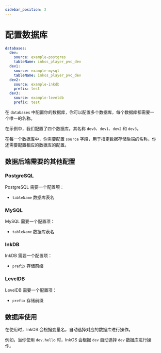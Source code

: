 ```yaml
---
sidebar_position: 2
---
```


# 配置数据库

```yaml title="plugins/InkOS/config.yml"
databases:
  dev:
    source: example-postgres
    tableName: inkos_player_pvc_dev
  dev1:
    source: example-mysql
    tableName: inkos_player_pvc_dev
  dev2:
    source: example-inkdb
    prefix: test
  dev3:
    source: example-leveldb
    prefix: test
```

在 `databases` 中配置你的数据库，你可以配置多个数据库，每个数据库都需要一个唯一的名称。

在示例中，我们配置了四个数据库，其名称 `dev0`、`dev1`、`dev2` 和 `dev3`。

在每一个数据库中，你需要配置 `source` 字段，用于指定数据存储后端的名称，你还需要配置相应的数据库的配置。

## 数据后端需要的其他配置

### PostgreSQL

PostgreSQL 需要一个配置项：

- `tableName` 数据库表名

### MySQL

MySQL 需要一个配置项：

- `tableName` 数据库表名

### InkDB

InkDB 需要一个配置项：

- `prefix` 存储前缀

### LevelDB

LevelDB 需要一个配置项：

- `prefix` 存储前缀

## 数据库使用

在使用时，InkOS 会根据变量名，自动选择对应的数据库进行操作。

例如，当你使用 `dev.hello` 时，InkOS 会根据 `dev` 自动选择 `dev` 数据库进行操作。
